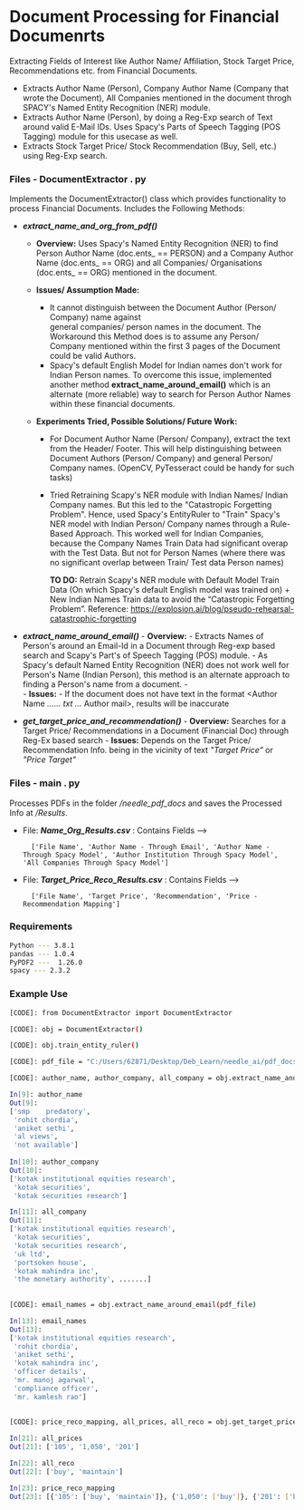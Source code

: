 # Document Processing for Financial Documenrts

Extracting Fields of Interest like Author Name/ Affiliation, Stock Target Price, Recommendations etc. from Financial Documents.

  - Extracts Author Name (Person), Company Author Name (Company that wrote the Document), All Companies mentioned in the document throgh SPACY's Named Entity Recognition (NER) module.
  - Extracts Author Name (Person), by doing a Reg-Exp search of Text around valid E-Mail IDs. Uses Spacy's Parts of Speech Tagging (POS Tagging) module for this usecase as well.
  - Extracts Stock Target Price/ Stock Recommendation (Buy, Sell, etc.) using Reg-Exp search.

### Files - DocumentExtractor . py
Implements the DocumentExtractor() class which provides functionality to process Financial Documents. Includes the Following Methods:
  - ***extract_name_and_org_from_pdf()***
      - **Overview:**
          Uses Spacy's Named Entity Recognition (NER) to find Person Author Name (doc.ents_ == PERSON) and a Company Author Name (doc.ents_ == ORG) and all Companies/ Organisations (doc.ents_ == ORG) mentioned in the document.

    - **Issues/ Assumption Made:**
        - It cannot distinguish between the Document Author (Person/ Company) name against  
          general companies/ person names in the document. The Workaround this Method does is to assume any Person/ Company mentioned within the first 3 pages of the Document could be valid Authors.
        - Spacy's default English Model for Indian names don't work for Indian Person names. To overcome this issue, implemented another method **extract_name_around_email()** which is an alternate (more reliable) way to search for Person Author Names within these financial documents.
        
    - **Experiments Tried, Possible Solutions/ Future Work:**
        - For Document Author Name (Person/ Company), extract the text from the Header/ Footer. This will help distinguishing between Document Authors (Person/ Company)  and general Person/ Company names. (OpenCV, PyTesseract could be handy for such tasks)
        - Tried Retraining Scapy's NER module with Indian Names/ Indian Company names. But this led to the "Catastropic Forgetting Problem". Hence, used Spacy's EntityRuler to "Train" Spacy's NER model with Indian Person/ Company names through a Rule-Based Approach. 
        This worked well for Indian Companies, because the Company Names Train Data had significant overap with the Test Data. But not for Person Names (where there was no significant overlap between Train/ Test data Person names)
        
            **TO DO:** Retrain Scapy's NER module with Default Model Train Data (On which Spacy's default English model was trained on) + New Indian Names Train data to avoid the “Catastropic Forgetting Problem”. Reference: https://explosion.ai/blog/pseudo-rehearsal-catastrophic-forgetting
            
  - ***extract_name_around_email()***
        - **Overview:**
            - Extracts Names of Person's around an Email-Id in a Document through Reg-exp based search and Scapy's Part's of Speech Tagging (POS) module.
            -   As Spacy's default Named Entity Recognition (NER) does not work well for Person's Name (Indian Person), this method is an alternate approach to finding a Person's name from a document.
            -   
        - **Issues:**
            - If the document does not have text in the format <Author Name *...... txt ...* Author mail>, results will be inaccurate
    
  - ***get_target_price_and_recommendation()***
        - **Overview:**
            Searches for a Target Price/ Recommendations in a Document (Financial Doc) through Reg-Ex based search
        - **Issues:**
            Depends on the Target Price/ Recommendation Info. being in the vicinity of text *"Target Price"* or *"Price Target"*
    
### Files - main . py
Processes PDFs in the folder */needle_pdf_docs* and saves the Processed Info at */Results*.
    
- File: ***Name_Org_Results.csv*** : Contains Fields -->
            
        ['File Name', 'Author Name - Through Email', 'Author Name - Through Spacy Model', 'Author Institution Through Spacy Model', 'All Companies Through Spacy Model']
- File: ***Target_Price_Reco_Results.csv*** : Contains Fields --> 

        ['File Name', 'Target Price', 'Recommendation', 'Price - Recommendation Mapping']


### Requirements

```sh
Python --- 3.8.1
pandas --- 1.0.4
PyPDF2 ---  1.26.0
spacy --- 2.3.2
```

### Example Use

```sh
[CODE]: from DocumentExtractor import DocumentExtractor

[CODE]: obj = DocumentExtractor()

[CODE]: obj.train_entity_ruler()

[CODE]: pdf_file = "C:/Users/62871/Desktop/Deb_Learn/needle_ai/pdf_docs/[Kotak]_576.pdf"

[CODE]: author_name, author_company, all_company = obj.extract_name_and_org_from_pdf(pdf_file)

In[9]: author_name
Out[9]: 
['smp    predatory',
 'rohit chordia',
 'aniket sethi',
 'al views',
 'not available']
 
In[10]: author_company
Out[10]: 
['kotak institutional equities research',
 'kotak securities',
 'kotak securities research']

In[11]: all_company
Out[11]: 
['kotak institutional equities research',
 'kotak securities',
 'kotak securities research',
 'uk ltd',
 'portsoken house',
 'kotak mahindra inc',
 'the monetary authority', .......]
 
 
[CODE]: email_names = obj.extract_name_around_email(pdf_file)

In[13]: email_names
Out[13]: 
['kotak institutional equities research',
 'rohit chordia',
 'aniket sethi',
 'kotak mahindra inc',
 'officer details',
 'mr. manoj agarwal',
 'compliance officer',
 'mr. kamlesh rao']
 

[CODE]: price_reco_mapping, all_prices, all_reco = obj.get_target_price_and_recommendation(pdf_file)
 
In[21]: all_prices
Out[21]: ['105', '1,050', '201']

In[22]: all_reco 
Out[22]: ['buy', 'maintain']

In[23]: price_reco_mapping
Out[23]: [{'105': ['buy', 'maintain']}, {'1,050': ['buy']}, {'201': ['buy']}]
